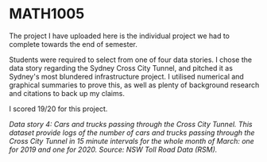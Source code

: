 # MATH1005

The project I have uploaded here is the individual project we had to complete towards the end of semester.

Students were required to select from one of four data stories. I chose the data story regarding the Sydney Cross City Tunnel, and pitched it as Sydney's most blundered infrastructure project. I utilised numerical and graphical summaries to prove this, as well as plenty of background research and citations to back up my claims. 

I scored 19/20 for this project.

_Data story 4: Cars and trucks passing through the Cross City Tunnel. This dataset provide logs of the number of cars and trucks passing through the Cross City Tunnel in 15 minute intervals for the whole month of March: one for 2019 and one for 2020. Source: NSW Toll Road Data (RSM)._
